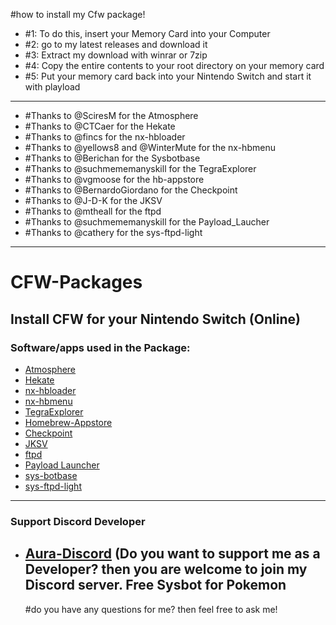 #how to install my Cfw package!
- #1: To do this, insert your Memory Card into your Computer
- #2: go to my latest releases and download it
- #3: Extract my download with winrar or 7zip
- #4: Copy the entire contents to your root directory on your memory card
- #5: Put your memory card back into your Nintendo Switch and start it with playload
- -----------------------------------------------------------------------------------
- #Thanks to @SciresM for the Atmosphere
- #Thanks to @CTCaer for the Hekate   
- #Thanks to @fincs for the nx-hbloader
- #Thanks to @yellows8 and @WinterMute for the nx-hbmenu
- #Thanks to @Berichan for the Sysbotbase    
- #Thanks to @suchmememanyskill for the TegraExplorer 
- #Thanks to @vgmoose for the hb-appstore
- #Thanks to @BernardoGiordano for the Checkpoint
- #Thanks to @J-D-K for the JKSV
- #Thanks to @mtheall for the ftpd
- #Thanks to @suchmememanyskill for the Payload_Laucher
- #Thanks to @cathery for the sys-ftpd-light
 -----------------------------------------------------------------------------------
# CFW-Packages
## Install CFW for your Nintendo Switch (Online)
### Software/apps used in the Package:
- [Atmosphere](https://github.com/Atmosphere-NX/Atmosphere/releases/)
- [Hekate](https://github.com/CTCaer/hekate/releases/)
- [nx-hbloader](https://github.com/switchbrew/nx-hbloader/releases)
- [nx-hbmenu](https://github.com/switchbrew/nx-hbmenu/releases)
- [TegraExplorer](https://github.com/suchmememanyskill/TegraExplorer/releases)
- [Homebrew-Appstore](https://github.com/fortheusers/hb-appstore/releases)
- [Checkpoint](https://github.com/BernardoGiordano/Checkpoint/releases)
- [JKSV](https://github.com/J-D-K/JKSV/releases)
- [ftpd](https://github.com/mtheall/ftpd/releases)
- [Payload Launcher](https://github.com/suchmememanyskill/Payload_Launcher/releases)
- [sys-botbase](https://github.com/olliz0r/sys-botbase/releases)
- [sys-ftpd-light](https://github.com/cathery/sys-ftpd/releases)
 -----------------------------------------------------------------------------------
  ### Support Discord Developer
- [Aura-Discord](https://discord.com/invite/gPk7G6Z5PF) (Do you want to support me as a Developer? then you are welcome to join my Discord server. Free Sysbot for Pokemon
   -----------------------------------------------------------------------------------
  #do you have any questions for me? then feel free to ask me!




